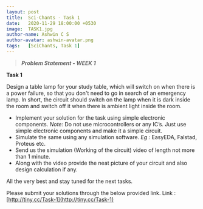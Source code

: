 ```yaml
---
layout: post
title:  Sci-Chants - Task 1
date:   2020-11-29 18:00:00 +0530
image:  TASK1.jpg
author-name: Ashwin C S
author-avatar: ashwin-avatar.png
tags:   [SciChants, Task 1]
---
```


> ***Problem Statement - WEEK 1***

**Task 1**
<p>Design a table lamp for your study table, which will switch on when there is a power failure, so that you don't need to go in search of an emergency lamp.
In short, the circuit should switch on the lamp when it is dark inside the room and switch off it when there is ambient light inside the room.</p>

- Implement your solution for the task using simple electronic components.
 *Note:* Do not use microcontrollers or any IC’s. Just use simple electronic components and make it a simple circuit. 
- Simulate the same using any simulation software.
  *Eg :* EasyEDA, Falstad, Proteus etc.
- Send us the simulation (Working of the circuit) video of length not more than 1 minute.
- Along with the video provide the neat picture of your circuit and also design calculation if any. 

All the very best and stay tuned for the next tasks.

Please submit your solutions through the below provided link.
Link : [http://tiny.cc/Task-1](http://tiny.cc/Task-1)
